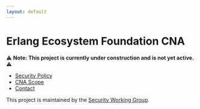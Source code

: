 ```yaml
---
layout: default
---
```


# Erlang Ecosystem Foundation CNA

⚠️ **Note: This project is currently under construction and is not yet active.** ⚠️

* [Security Policy](./security-policy)
* [CNA Scope](./scope)
* [Contact](./contact)

This project is maintained by the [Security Working Group](https://erlef.org/wg/security).
